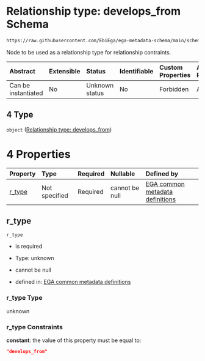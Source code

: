 # Relationship type: develops\_from Schema

```txt
https://raw.githubusercontent.com/EbiEga/ega-metadata-schema/main/schemas/EGA.submission.json#/properties/submission_relationships/items/allOf/1/anyOf/1/allOf/0/anyOf/4
```

Node to be used as a relationship type for relationship contraints.

| Abstract            | Extensible | Status         | Identifiable | Custom Properties | Additional Properties | Access Restrictions | Defined In                                                                           |
| :------------------ | :--------- | :------------- | :----------- | :---------------- | :-------------------- | :------------------ | :----------------------------------------------------------------------------------- |
| Can be instantiated | No         | Unknown status | No           | Forbidden         | Allowed               | none                | [EGA.submission.json\*](../../../schemas/EGA.submission.json "open original schema") |

## 4 Type

`object` ([Relationship type: develops\_from](ega-12-definitions-relationship-type-develops_from.md))

# 4 Properties

| Property           | Type          | Required | Nullable       | Defined by                                                                                                                                                                                                                                                             |
| :----------------- | :------------ | :------- | :------------- | :--------------------------------------------------------------------------------------------------------------------------------------------------------------------------------------------------------------------------------------------------------------------- |
| [r\_type](#r_type) | Not specified | Required | cannot be null | [EGA common metadata definitions](ega-12-definitions-relationship-type-develops_from-properties-r_type.md "https://raw.githubusercontent.com/EbiEga/ega-metadata-schema/main/schemas/EGA.common-definitions.json#/definitions/r-type-develops_from/properties/r_type") |

## r\_type



`r_type`

*   is required

*   Type: unknown

*   cannot be null

*   defined in: [EGA common metadata definitions](ega-12-definitions-relationship-type-develops_from-properties-r_type.md "https://raw.githubusercontent.com/EbiEga/ega-metadata-schema/main/schemas/EGA.common-definitions.json#/definitions/r-type-develops_from/properties/r_type")

### r\_type Type

unknown

### r\_type Constraints

**constant**: the value of this property must be equal to:

```json
"develops_from"
```
